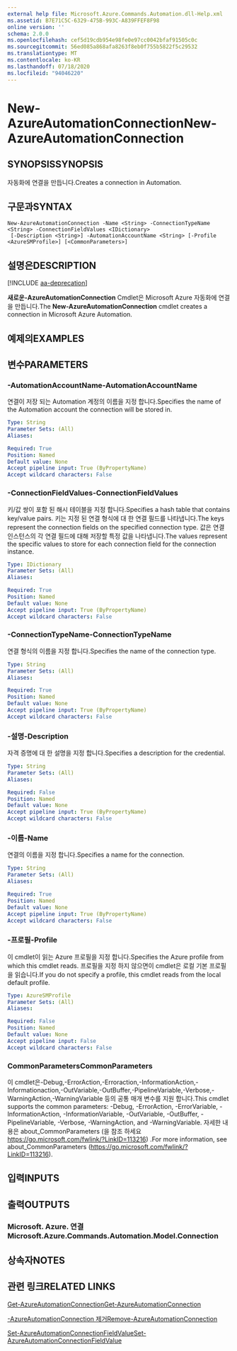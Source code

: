 ```yaml
---
external help file: Microsoft.Azure.Commands.Automation.dll-Help.xml
ms.assetid: B7E71C5C-6329-475B-993C-A839FFEF8F98
online version: ''
schema: 2.0.0
ms.openlocfilehash: cef5d19cdb954e98fe0e97cc0042bfaf91505c0c
ms.sourcegitcommit: 56ed085a868afa8263f8eb0f755b5822f5c29532
ms.translationtype: MT
ms.contentlocale: ko-KR
ms.lasthandoff: 07/18/2020
ms.locfileid: "94046220"
---
```

# <span data-ttu-id="8cf1a-101">New-AzureAutomationConnection</span><span class="sxs-lookup"><span data-stu-id="8cf1a-101">New-AzureAutomationConnection</span></span>

## <span data-ttu-id="8cf1a-102">SYNOPSIS</span><span class="sxs-lookup"><span data-stu-id="8cf1a-102">SYNOPSIS</span></span>

<span data-ttu-id="8cf1a-103">자동화에 연결을 만듭니다.</span><span class="sxs-lookup"><span data-stu-id="8cf1a-103">Creates a connection in Automation.</span></span>

## <span data-ttu-id="8cf1a-104">구문과</span><span class="sxs-lookup"><span data-stu-id="8cf1a-104">SYNTAX</span></span>

```
New-AzureAutomationConnection -Name <String> -ConnectionTypeName <String> -ConnectionFieldValues <IDictionary>
 [-Description <String>] -AutomationAccountName <String> [-Profile <AzureSMProfile>] [<CommonParameters>]
```

## <span data-ttu-id="8cf1a-105">설명은</span><span class="sxs-lookup"><span data-stu-id="8cf1a-105">DESCRIPTION</span></span>

[!INCLUDE [aa-deprecation](../include/aa-deprecation.md)]

<span data-ttu-id="8cf1a-106">**새로운-AzureAutomationConnection** Cmdlet은 Microsoft Azure 자동화에 연결을 만듭니다.</span><span class="sxs-lookup"><span data-stu-id="8cf1a-106">The **New-AzureAutomationConnection** cmdlet creates a connection in Microsoft Azure Automation.</span></span>

## <span data-ttu-id="8cf1a-107">예제의</span><span class="sxs-lookup"><span data-stu-id="8cf1a-107">EXAMPLES</span></span>

## <span data-ttu-id="8cf1a-108">변수</span><span class="sxs-lookup"><span data-stu-id="8cf1a-108">PARAMETERS</span></span>

### <span data-ttu-id="8cf1a-109">-AutomationAccountName</span><span class="sxs-lookup"><span data-stu-id="8cf1a-109">-AutomationAccountName</span></span>
<span data-ttu-id="8cf1a-110">연결이 저장 되는 Automation 계정의 이름을 지정 합니다.</span><span class="sxs-lookup"><span data-stu-id="8cf1a-110">Specifies the name of the Automation account the connection will be stored in.</span></span>

```yaml
Type: String
Parameter Sets: (All)
Aliases: 

Required: True
Position: Named
Default value: None
Accept pipeline input: True (ByPropertyName)
Accept wildcard characters: False
```

### <span data-ttu-id="8cf1a-111">-ConnectionFieldValues</span><span class="sxs-lookup"><span data-stu-id="8cf1a-111">-ConnectionFieldValues</span></span>
<span data-ttu-id="8cf1a-112">키/값 쌍이 포함 된 해시 테이블을 지정 합니다.</span><span class="sxs-lookup"><span data-stu-id="8cf1a-112">Specifies a hash table that contains key/value pairs.</span></span>
<span data-ttu-id="8cf1a-113">키는 지정 된 연결 형식에 대 한 연결 필드를 나타냅니다.</span><span class="sxs-lookup"><span data-stu-id="8cf1a-113">The keys represent the connection fields on the specified connection type.</span></span>
<span data-ttu-id="8cf1a-114">값은 연결 인스턴스의 각 연결 필드에 대해 저장할 특정 값을 나타냅니다.</span><span class="sxs-lookup"><span data-stu-id="8cf1a-114">The values represent the specific values to store for each connection field for the connection instance.</span></span>

```yaml
Type: IDictionary
Parameter Sets: (All)
Aliases: 

Required: True
Position: Named
Default value: None
Accept pipeline input: True (ByPropertyName)
Accept wildcard characters: False
```

### <span data-ttu-id="8cf1a-115">-ConnectionTypeName</span><span class="sxs-lookup"><span data-stu-id="8cf1a-115">-ConnectionTypeName</span></span>
<span data-ttu-id="8cf1a-116">연결 형식의 이름을 지정 합니다.</span><span class="sxs-lookup"><span data-stu-id="8cf1a-116">Specifies the name of the connection type.</span></span>

```yaml
Type: String
Parameter Sets: (All)
Aliases: 

Required: True
Position: Named
Default value: None
Accept pipeline input: True (ByPropertyName)
Accept wildcard characters: False
```

### <span data-ttu-id="8cf1a-117">-설명</span><span class="sxs-lookup"><span data-stu-id="8cf1a-117">-Description</span></span>
<span data-ttu-id="8cf1a-118">자격 증명에 대 한 설명을 지정 합니다.</span><span class="sxs-lookup"><span data-stu-id="8cf1a-118">Specifies a description for the credential.</span></span>

```yaml
Type: String
Parameter Sets: (All)
Aliases: 

Required: False
Position: Named
Default value: None
Accept pipeline input: True (ByPropertyName)
Accept wildcard characters: False
```

### <span data-ttu-id="8cf1a-119">-이름</span><span class="sxs-lookup"><span data-stu-id="8cf1a-119">-Name</span></span>
<span data-ttu-id="8cf1a-120">연결의 이름을 지정 합니다.</span><span class="sxs-lookup"><span data-stu-id="8cf1a-120">Specifies a name for the connection.</span></span>

```yaml
Type: String
Parameter Sets: (All)
Aliases: 

Required: True
Position: Named
Default value: None
Accept pipeline input: True (ByPropertyName)
Accept wildcard characters: False
```

### <span data-ttu-id="8cf1a-121">-프로필</span><span class="sxs-lookup"><span data-stu-id="8cf1a-121">-Profile</span></span>
<span data-ttu-id="8cf1a-122">이 cmdlet이 읽는 Azure 프로필을 지정 합니다.</span><span class="sxs-lookup"><span data-stu-id="8cf1a-122">Specifies the Azure profile from which this cmdlet reads.</span></span>
<span data-ttu-id="8cf1a-123">프로필을 지정 하지 않으면이 cmdlet은 로컬 기본 프로필을 읽습니다.</span><span class="sxs-lookup"><span data-stu-id="8cf1a-123">If you do not specify a profile, this cmdlet reads from the local default profile.</span></span>

```yaml
Type: AzureSMProfile
Parameter Sets: (All)
Aliases: 

Required: False
Position: Named
Default value: None
Accept pipeline input: False
Accept wildcard characters: False
```

### <span data-ttu-id="8cf1a-124">CommonParameters</span><span class="sxs-lookup"><span data-stu-id="8cf1a-124">CommonParameters</span></span>
<span data-ttu-id="8cf1a-125">이 cmdlet은-Debug,-ErrorAction,-Erroraction,-InformationAction,-Informationaction,-OutVariable,-OutBuffer,-PipelineVariable,-Verbose,-WarningAction,-WarningVariable 등의 공통 매개 변수를 지원 합니다.</span><span class="sxs-lookup"><span data-stu-id="8cf1a-125">This cmdlet supports the common parameters: -Debug, -ErrorAction, -ErrorVariable, -InformationAction, -InformationVariable, -OutVariable, -OutBuffer, -PipelineVariable, -Verbose, -WarningAction, and -WarningVariable.</span></span> <span data-ttu-id="8cf1a-126">자세한 내용은 about_CommonParameters (을 참조 하세요 https://go.microsoft.com/fwlink/?LinkID=113216) .</span><span class="sxs-lookup"><span data-stu-id="8cf1a-126">For more information, see about_CommonParameters (https://go.microsoft.com/fwlink/?LinkID=113216).</span></span>

## <span data-ttu-id="8cf1a-127">입력</span><span class="sxs-lookup"><span data-stu-id="8cf1a-127">INPUTS</span></span>

## <span data-ttu-id="8cf1a-128">출력</span><span class="sxs-lookup"><span data-stu-id="8cf1a-128">OUTPUTS</span></span>

### <span data-ttu-id="8cf1a-129">Microsoft. Azure. 연결</span><span class="sxs-lookup"><span data-stu-id="8cf1a-129">Microsoft.Azure.Commands.Automation.Model.Connection</span></span>

## <span data-ttu-id="8cf1a-130">상속자</span><span class="sxs-lookup"><span data-stu-id="8cf1a-130">NOTES</span></span>

## <span data-ttu-id="8cf1a-131">관련 링크</span><span class="sxs-lookup"><span data-stu-id="8cf1a-131">RELATED LINKS</span></span>

[<span data-ttu-id="8cf1a-132">Get-AzureAutomationConnection</span><span class="sxs-lookup"><span data-stu-id="8cf1a-132">Get-AzureAutomationConnection</span></span>](./Get-AzureAutomationConnection.md)

[<span data-ttu-id="8cf1a-133">-AzureAutomationConnection 제거</span><span class="sxs-lookup"><span data-stu-id="8cf1a-133">Remove-AzureAutomationConnection</span></span>](./Remove-AzureAutomationConnection.md)

[<span data-ttu-id="8cf1a-134">Set-AzureAutomationConnectionFieldValue</span><span class="sxs-lookup"><span data-stu-id="8cf1a-134">Set-AzureAutomationConnectionFieldValue</span></span>](./Set-AzureAutomationConnectionFieldValue.md)


